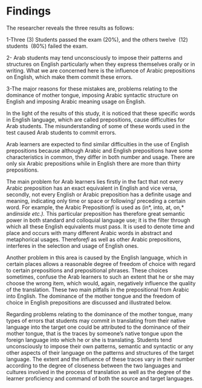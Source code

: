 Findings
========

The researcher reveals the three results as follows:

1-Three (3) Students passed the exam (20%), and the others twelve  (12)
students  (80%) failed the exam.

2- Arab students may tend unconsciously to impose their patterns and
structures on English particularly when they express themselves orally
or in writing. What we are concerned here is the influence of Arabic
prepositions on English, which make them commit these errors.

3-The major reasons for these mistakes are, problems relating to the
dominance of mother tongue, imposing Arabic syntactic structure on
English and imposing Arabic meaning usage on English.

In the light of the results of this study, it is noticed that these
specific words in English language, which are called prepositions, cause
difficulties for Arab students. The misunderstanding of some of these
words used in the test caused Arab students to commit errors.

Arab learners are expected to find similar difficulties in the use of
English prepositions because although Arabic and English prepositions
have some characteristics in common, they differ in both number and
usage. There are only six Arabic prepositions while in English there are
more than thirty prepositions.

The main problem for Arab learners lies firstly in the fact that not
every Arabic preposition has an exact equivalent in English and vice
versa, secondly, not every English or Arabic preposition has a definite
usage and meaning, indicating only time or space or following/ preceding
a certain word. For example, the Arabic Preposition*fi* is used as (in*,
into, at, on,* and*inside etc.).* This particular preposition has
therefore great semantic power in both standard and colloquial language
use; it is the filter through which all these English equivalents must
pass. It is used to denote time and place and occurs with many different
Arabic words in abstract and metaphorical usages. Therefore*fi* as well
as other Arabic prepositions, interferes in the selection and usage of
English ones.

Another problem in this area is caused by the English language, which in
certain places allows a reasonable degree of freedom of choice with
regard to certain prepositions and prepositional phrases. These choices
sometimes, confuse the Arab learners to such an extent that he or she
may choose the wrong item, which would, again, negatively influence the
quality of the translation. These two main pitfalls in the prepositional
from Arabic into English. The dominance of the mother tongue and the
freedom of choice in English prepositions are discussed and illustrated
below.

Regarding problems relating to the dominance of the mother tongue, many
types of errors that students may commit in translating from their
native language into the target one could be attributed to the dominance
of their mother tongue, that is the traces by someone’s native tongue
upon the foreign language into which he or she is translating. Students
tend unconsciously to impose their own patterns, semantic and syntactic
or any other aspects of their language on the patterns and structures of
the target language. The extent and the influence of these traces vary
in their number according to the degree of closeness between the two
languages and cultures involved in the process of translation as well as
the degree of the learner proficiency and command of both the source and
target languages.


